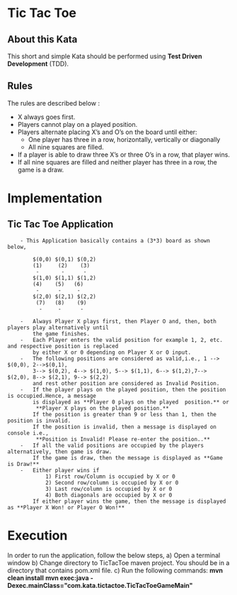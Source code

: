 # Tic Tac Toe

## About this Kata

This short and simple Kata should be performed using **Test Driven Development** (TDD).

## Rules

The rules are described below :

- X always goes first.
- Players cannot play on a played position.
- Players alternate placing X’s and O’s on the board until either:
	- One player has three in a row, horizontally, vertically or diagonally
	- All nine squares are filled.
- If a player is able to draw three X’s or three O’s in a row, that player wins.
- If all nine squares are filled and neither player has three in a row, the game is a draw.

# Implementation

## Tic Tac Toe Application

        - This Application basically contains a (3*3) board as shown below,

			$(0,0) $(0,1) $(0,2)
			(1)     (2)    (3)           
			 -		 -		-
			$(1,0) $(1,1) $(1,2)
            (4)    (5)   (6) 
			 -		-	  -
			$(2,0) $(2,1) $(2,2)
             (7)   (8)    (9)
			  -     -      -
			  
        -   Always Player X plays first, then Player O and, then, both players play alternatively until
            the game finishes.
        -   Each Player enters the valid position for example 1, 2, etc. and respective position is replaced
            by either X or 0 depending on Player X or O input.
        -   The following positions are considered as valid,i.e., 1 --> $(0,0), 2-->$(0,1),
            3--> $(0,2), 4--> $(1,0), 5--> $(1,1), 6--> $(1,2),7--> $(2,0), 8--> $(2,1), 9--> $(2,2)
            and rest other position are considered as Invalid Position.
        -   If the player plays on the played position, then the position is occupied.Hence, a message
            is displayed as **Player 0 plays on the played  position.** or
             **Player X plays on the played position.**
            If the position is greater than 9 or less than 1, then the position is invalid.
            If the position is invalid, then a message is displayed on console i.e.,
             **Position is Invalid! Please re-enter the position..**
        -   If all the valid positions are occupied by the players alternatively, then game is draw.
            If the game is draw, then the message is displayed as **Game is Draw!**
        -   Either player wins if
                1) First row/Column is occupied by X or 0
                2) Second row/column is occupied by X or 0
                3) Last row/column is occupied by X or 0
                4) Both diagonals are occupied by X or 0
            If either player wins the game, then the message is displayed as **Player X Won! or Player O Won!**

# Execution

In order to run the application, follow the below steps,
 a) Open a terminal window
 b) Change directory to TicTacToe maven project. You should be in a directory that contains pom.xml file.
 c) Run the following commands: 
		**mvn clean install**
        **mvn exec:java -Dexec.mainClass="com.kata.tictactoe.TicTacToeGameMain"**